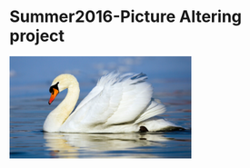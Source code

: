 # Summer2016-Picture Altering project



<p><img alt="Image" title="icon" src="https://github.com/phNam2/Summer2016/blob/master/image/pic/1.PNG" width="320px" height="180px"/></p>